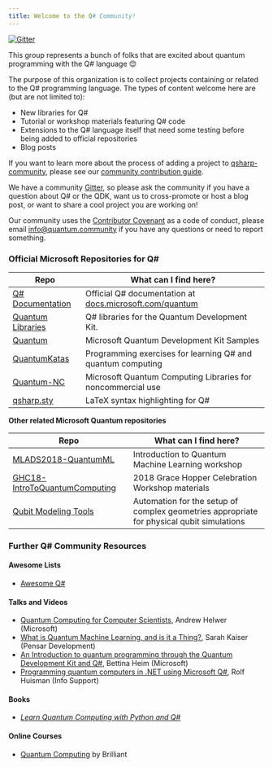 ```yaml
---
title: Welcome to the Q# Community!
---
```


[![Gitter](https://badges.gitter.im/qsharp-community/community.svg)](https://gitter.im/qsharp-community/community?utm_source=badge&utm_medium=badge&utm_campaign=pr-badge)

This group represents a bunch of folks that are excited about quantum programming with the Q# language 😊

The purpose of this organization is to collect projects containing or related to the Q# programming language.
The types of content welcome here are (but are not limited to):

- New libraries for Q#
- Tutorial or workshop materials featuring Q# code
- Extensions to the Q# language itself that need some testing before being added to official repositories
- Blog posts

If you want to learn more about the process of adding a project to [qsharp-community](https://qsharp.community), please see our [community contribution guide](./_pages/CONTRIBUTING.md).

We have a community [Gitter](https://gitter.im/qsharp-community/community?utm_source=share-link&utm_medium=link&utm_campaign=share-link), so please ask the community if you have a question about Q# or the QDK, want us to cross-promote or host a blog post, or want to share a cool project you are working on!

Our community uses the [Contributor Covenant](https://www.contributor-covenant.org/) as a code of conduct, please email [info@quantum.community](mailto:info@quantum.community) if you have any questions or need to report something.


### Official Microsoft Repositories for Q#

| Repo | What can I find here? |
| --- | --- |
| [Q# Documentation](https://github.com/microsoftdocs/quantum-docs-pr) | Official Q# documentation at [docs.microsoft.com/quantum](https://docs.microsoft.com/quantum) |
| [Quantum Libraries](https://github.com/Microsoft/QuantumLibraries)   | Q# libraries for the Quantum Development Kit.                                                 |
| [Quantum](https://github.com/Microsoft/Quantum)                      | Microsoft Quantum Development Kit Samples                                                     |
| [QuantumKatas](https://github.com/Microsoft/QuantumKatas)            | Programming exercises for learning Q# and quantum computing                                   |
| [Quantum-NC](https://github.com/Microsoft/Quantum-NC)                | Microsoft Quantum Computing Libraries for noncommercial use                                   |
| [qsharp.sty](https://github.com/msr-quarc/qsharp.sty/)               | LaTeX syntax highlighting for Q#

**Other related Microsoft Quantum repositories**

| Repo | What can I find here? |
| --- | --- |
| [MLADS2018-QuantumML](https://github.com/microsoft/MLADS2018-QuantumML)                     | Introduction to Quantum Machine Learning workshop                                         |
| [GHC18-IntroToQuantumComputing](https://github.com/microsoft/GHC18-IntroToQuantumComputing) | 2018 Grace Hopper Celebration Workshop materials                                          |
| [Qubit Modeling Tools](https://github.com/microsoft/qmt)                                    | Automation for the setup of complex geometries appropriate for physical qubit simulations |

### Further Q# Community Resources

#### Awesome Lists
- [Awesome Q#](https://project-awesome.org/ebraminio/awesome-qsharp)

#### Talks and Videos
- [Quantum Computing for Computer Scientists](https://speakerdeck.com/ahelwer/quantum-computing-for-computer-scientists), Andrew Helwer (Microsoft)
- [What is Quantum Machine Learning, and is it a Thing?](https://www.sckaiser.com/research/talks/ml4all_2019/), Sarah Kaiser (Pensar Development)
- [An Introduction to quantum programming through the Quantum Development Kit and Q#](https://www.youtube.com/watch?v=AjBLsrGgEkY), Bettina Heim (Microsoft)
- [Programming quantum computers in .NET using Microsoft Q#](https://www.youtube.com/watch?v=qOg6weW-IDo), Rolf Huisman (Info Support)

#### Books
- [_Learn Quantum Computing with Python and Q#_](https://www.manning.com/books/learn-quantum-computing-with-python-and-q-sharp)

#### Online Courses
- [Quantum Computing](https://brilliant.org/courses/quantum-computing/) by Brilliant
